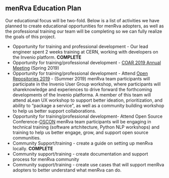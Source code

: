 ## menRva Education Plan

Our educational focus will be two-fold. Below is a list of activities we have planned to create educational opportunities for menRva adopters, as well as the professional training our team will be completing so we can fully realize the goals of this project. 

* Opportunity for training and professional development - Our lead engineer spent 2 weeks training at CERN, working with developers on the Invenio platform. **COMPLETE**
* Opportunity for training/professional development - [COAR 2019 Annual Meeting](https://www.coar-repositories.org/community/events/coar-annual-meeting-2019/) (Spring 2019)
* Opportunity for training/professional development -  Attend [Open Repositories 2019](https://or2019.blogs.uni-hamburg.de/) - (Summer 2019) menRva team participants will participate in the Invenio User Group workshop, where participants will shareknowledge and experiences to drive forward the forthcoming developments of the Invenio platforma. A member of this team will attend aLean UX workshop to support better ideation, prioritization, and ability to “package a service", as well as a community building workshop to help us better support collaborations.
* Opportunity for training/professional development- Attend Open Source Conference-[OSCON](https://conferences.oreilly.com/oscon/oscon-or) menRva team participants will be engaging in technical training (software artchitecture, Python NLP workshops) and training to help us better engage, grow, and support open source communities. 
* Community Support/training - create a guide on setting up menRva locally. **COMPLETE** 
* Community support/training - create documentation and support process for menRva community
* Community support/training - create use cases that will support menRva adopters to better understand what menRva can do. 
